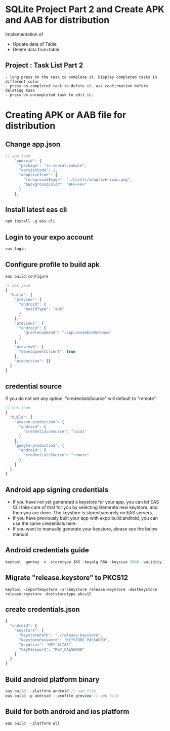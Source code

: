 # SQLite Project Part 2 and Create APK and AAB for distribution

Implementation of

- Update data of Table
- Delete data from table

## Project : Task List Part 2

    - long press on the task to complete it. Display completed tasks in different color
    - press on completed task to delete it. ask confirmation before deleting task
    - press on uncompleted task to edit it.

# Creating APK or AAB file for distribution


## Change app.json

```js
// app.json
    "android": {
      "package": "in.subrat.sample",
      "versionCode": 1,
      "adaptiveIcon": {
        "foregroundImage": "./assets/adaptive-icon.png",
        "backgroundColor": "#FFFFFF"
      }
    },
```

## Install latest eas cli

```js
npm install -g eas-cli
```

## Login to your expo account

```js
eas login
```

## Configure profile to build apk

```js
eas build:configure
```


```js
// eas.json
{
  "build": {
    "preview": {
      "android": {
        "buildType": "apk"
      }
    },
    "preview2": {
      "android": {
        "gradleCommand": ":app:assembleRelease"
      }
    },
    "preview3": {
      "developmentClient": true
    },
    "production": {}
  }
}
```

## credential source

If you do not set any option, "credentialsSource" will default to "remote".

```js
// eas.json
{
  "build": {
    "amazon-production": {
      "android": {
        "credentialsSource": "local"
      }
    },
    "google-production": {
      "android": {
        "credentialsSource": "remote"
      }
    }
  }
}
```

## Android app signing credentials

- If you have not yet generated a keystore for your app, you can let EAS CLI take care of that for you by selecting Generate new keystore, and then you are done. The keystore is stored securely on EAS servers.
- If you have previously built your app with expo build:android, you can use the same credentials here.
- If you want to manually generate your keystore, please see the below manual 

## Android credentials guide

```js
keytool -genkey -v -storetype JKS -keyalg RSA -keysize 2048 -validity 10000 -storepass KEYSTORE_PASSWORD -keypass KEY_PASSWORD -alias KEY_ALIAS -keystore release.keystore -dname "CN=in.subrat.sample,OU=,O=,L=,S=,C=US"
```

## Migrate "release.keystore" to PKCS12

```JS
keytool -importkeystore -srckeystore release.keystore -destkeystore release.keystore -deststoretype pkcs12
```

## create credentials.json

```js
{
  "android": {
    "keystore": {
      "keystorePath": "./release.keystore",
      "keystorePassword": "KEYSTORE_PASSWORD",
      "keyAlias": "KEY_ALIAS",
      "keyPassword": "KEY_PASSWORD"
    }
  }
}
```

## Build android platform binary

```js
eas build --platform android // aab file
eas build -p android --profile preview // apk file
```

## Build for both android and ios platform

```js
eas build --platform all
```
